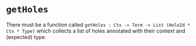 # `getHoles`

There must be a function called
`getHoles : Ctx -> Term -> List (HoleId * Ctx * Type)` which collects a list of
holes annotated with their context and (expected) type.
